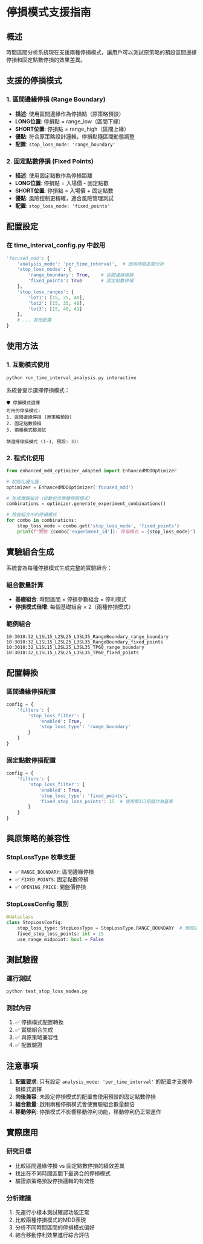 # 停損模式支援指南

## 概述

時間區間分析系統現在支援兩種停損模式，讓用戶可以測試原策略的預設區間邊緣停損和固定點數停損的效果差異。

## 支援的停損模式

### 1. 區間邊緣停損 (Range Boundary)
- **描述**: 使用區間邊緣作為停損點（原策略預設）
- **LONG位置**: 停損點 = range_low（區間下緣）
- **SHORT位置**: 停損點 = range_high（區間上緣）
- **優點**: 符合原策略設計邏輯，停損點隨區間動態調整
- **配置**: `stop_loss_mode: 'range_boundary'`

### 2. 固定點數停損 (Fixed Points)
- **描述**: 使用固定點數作為停損距離
- **LONG位置**: 停損點 = 入場價 - 固定點數
- **SHORT位置**: 停損點 = 入場價 + 固定點數
- **優點**: 風險控制更精確，適合風險管理測試
- **配置**: `stop_loss_mode: 'fixed_points'`

## 配置設定

### 在 time_interval_config.py 中啟用

```python
'focused_mdd': {
    'analysis_mode': 'per_time_interval',  # 啟用時間區間分析
    'stop_loss_modes': {
        'range_boundary': True,    # 區間邊緣停損
        'fixed_points': True       # 固定點數停損
    },
    'stop_loss_ranges': {
        'lot1': [15, 25, 40],
        'lot2': [15, 35, 40], 
        'lot3': [15, 40, 41]
    },
    # ... 其他配置
}
```

## 使用方法

### 1. 互動模式使用

```bash
python run_time_interval_analysis.py interactive
```

系統會提示選擇停損模式：
```
🛡️ 停損模式選擇
可用的停損模式:
1. 區間邊緣停損 (原策略預設)
2. 固定點數停損
3. 兩種模式都測試

請選擇停損模式 (1-3, 預設: 3):
```

### 2. 程式化使用

```python
from enhanced_mdd_optimizer_adapted import EnhancedMDDOptimizer

# 初始化優化器
optimizer = EnhancedMDDOptimizer('focused_mdd')

# 生成實驗組合（自動包含兩種停損模式）
combinations = optimizer.generate_experiment_combinations()

# 檢查組合中的停損模式
for combo in combinations:
    stop_loss_mode = combo.get('stop_loss_mode', 'fixed_points')
    print(f"實驗 {combo['experiment_id']}: 停損模式 = {stop_loss_mode}")
```

## 實驗組合生成

系統會為每種停損模式生成完整的實驗組合：

### 組合數量計算
- **基礎組合**: 時間區間 × 停損參數組合 × 停利模式
- **停損模式倍增**: 每個基礎組合 × 2（兩種停損模式）

### 範例組合
```
10:3010:32_L1SL15_L2SL25_L3SL35_RangeBoundary_range_boundary
10:3010:32_L1SL15_L2SL25_L3SL35_RangeBoundary_fixed_points
10:3010:32_L1SL15_L2SL25_L3SL35_TP60_range_boundary
10:3010:32_L1SL15_L2SL25_L3SL35_TP60_fixed_points
```

## 配置轉換

### 區間邊緣停損配置
```python
config = {
    'filters': {
        'stop_loss_filter': {
            'enabled': True,
            'stop_loss_type': 'range_boundary'
        }
    }
}
```

### 固定點數停損配置
```python
config = {
    'filters': {
        'stop_loss_filter': {
            'enabled': True,
            'stop_loss_type': 'fixed_points',
            'fixed_stop_loss_points': 15  # 使用第1口停損作為基準
        }
    }
}
```

## 與原策略的兼容性

### StopLossType 枚舉支援
- ✅ `RANGE_BOUNDARY`: 區間邊緣停損
- ✅ `FIXED_POINTS`: 固定點數停損  
- ✅ `OPENING_PRICE`: 開盤價停損

### StopLossConfig 類別
```python
@dataclass
class StopLossConfig:
    stop_loss_type: StopLossType = StopLossType.RANGE_BOUNDARY  # 預設區間邊緣
    fixed_stop_loss_points: int = 15
    use_range_midpoint: bool = False
```

## 測試驗證

### 運行測試
```bash
python test_stop_loss_modes.py
```

### 測試內容
1. ✅ 停損模式配置轉換
2. ✅ 實驗組合生成
3. ✅ 與原策略兼容性
4. ✅ 配置驗證

## 注意事項

1. **配置要求**: 只有設定 `analysis_mode: 'per_time_interval'` 的配置才支援停損模式選擇
2. **向後兼容**: 未設定停損模式的配置會使用預設的固定點數停損
3. **組合數量**: 啟用兩種停損模式會使實驗組合數量翻倍
4. **移動停利**: 停損模式不影響移動停利功能，移動停利仍正常運作

## 實際應用

### 研究目標
- 比較區間邊緣停損 vs 固定點數停損的績效差異
- 找出在不同時間區間下最適合的停損模式
- 驗證原策略預設停損邏輯的有效性

### 分析建議
1. 先運行小樣本測試確認功能正常
2. 比較兩種停損模式的MDD表現
3. 分析不同時間區間的停損模式偏好
4. 結合移動停利效果進行綜合評估
